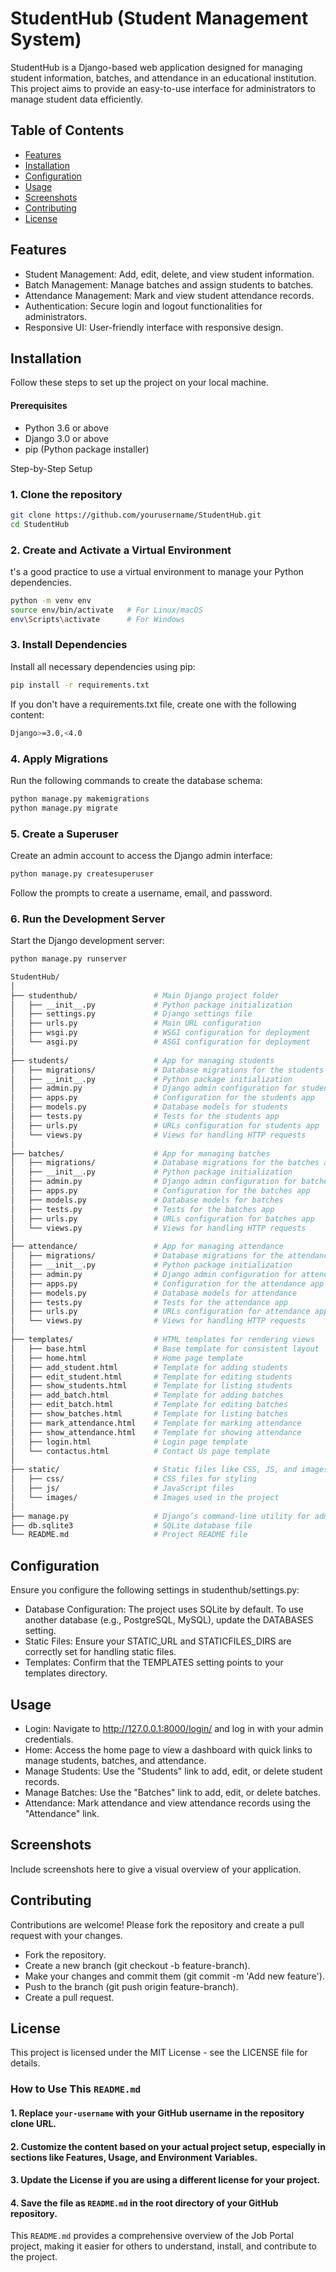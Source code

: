 # StudentHub (Student Management System)

StudentHub is a Django-based web application designed for managing student information, batches, and attendance in an educational institution. This project aims to provide an easy-to-use interface for administrators to manage student data efficiently.
## Table of Contents

- [Features](#Features)
- [Installation](#installation)
- [Configuration](#Configuration)
- [Usage](#Usage)
- [Screenshots](#Screenshots)
- [Contributing](#Contributing)
- [License](#license)

## Features
- Student Management: Add, edit, delete, and view student information.
- Batch Management: Manage batches and assign students to batches.
- Attendance Management: Mark and view student attendance records.
- Authentication: Secure login and logout functionalities for administrators.
- Responsive UI: User-friendly interface with responsive design.
 

## Installation

Follow these steps to set up the project on your local machine.

#### Prerequisites
- Python 3.6 or above
- Django 3.0 or above
- pip (Python package installer)

Step-by-Step Setup

### 1. Clone the repository

```bash
git clone https://github.com/yourusername/StudentHub.git
cd StudentHub
```
### 2. Create and Activate a Virtual Environment

t's a good practice to use a virtual environment to manage your Python dependencies.

```bash
python -m venv env
source env/bin/activate   # For Linux/macOS
env\Scripts\activate      # For Windows
```
### 3. Install Dependencies

Install all necessary dependencies using pip:

```bash
pip install -r requirements.txt
```
If you don't have a requirements.txt file, create one with the following content:
  ```bash
Django>=3.0,<4.0
```  
### 4. Apply Migrations

Run the following commands to create the database schema:

```bash
python manage.py makemigrations
python manage.py migrate

```
### 5. Create a Superuser

Create an admin account to access the Django admin interface:

```bash
python manage.py createsuperuser
```
Follow the prompts to create a username, email, and password.

### 6. Run the Development Server

Start the Django development server:

```bash
python manage.py runserver
```
```bash
StudentHub/
│
├── studenthub/                 # Main Django project folder
│   ├── __init__.py             # Python package initialization
│   ├── settings.py             # Django settings file
│   ├── urls.py                 # Main URL configuration
│   ├── wsgi.py                 # WSGI configuration for deployment
│   └── asgi.py                 # ASGI configuration for deployment
│
├── students/                   # App for managing students
│   ├── migrations/             # Database migrations for the students app
│   ├── __init__.py             # Python package initialization
│   ├── admin.py                # Django admin configuration for students app
│   ├── apps.py                 # Configuration for the students app
│   ├── models.py               # Database models for students
│   ├── tests.py                # Tests for the students app
│   ├── urls.py                 # URLs configuration for students app
│   └── views.py                # Views for handling HTTP requests
│
├── batches/                    # App for managing batches
│   ├── migrations/             # Database migrations for the batches app
│   ├── __init__.py             # Python package initialization
│   ├── admin.py                # Django admin configuration for batches app
│   ├── apps.py                 # Configuration for the batches app
│   ├── models.py               # Database models for batches
│   ├── tests.py                # Tests for the batches app
│   ├── urls.py                 # URLs configuration for batches app
│   └── views.py                # Views for handling HTTP requests
│
├── attendance/                 # App for managing attendance
│   ├── migrations/             # Database migrations for the attendance app
│   ├── __init__.py             # Python package initialization
│   ├── admin.py                # Django admin configuration for attendance app
│   ├── apps.py                 # Configuration for the attendance app
│   ├── models.py               # Database models for attendance
│   ├── tests.py                # Tests for the attendance app
│   ├── urls.py                 # URLs configuration for attendance app
│   └── views.py                # Views for handling HTTP requests
│
├── templates/                  # HTML templates for rendering views
│   ├── base.html               # Base template for consistent layout
│   ├── home.html               # Home page template
│   ├── add_student.html        # Template for adding students
│   ├── edit_student.html       # Template for editing students
│   ├── show_students.html      # Template for listing students
│   ├── add_batch.html          # Template for adding batches
│   ├── edit_batch.html         # Template for editing batches
│   ├── show_batches.html       # Template for listing batches
│   ├── mark_attendance.html    # Template for marking attendance
│   ├── show_attendance.html    # Template for showing attendance
│   ├── login.html              # Login page template
│   └── contactus.html          # Contact Us page template
│
├── static/                     # Static files like CSS, JS, and images
│   ├── css/                    # CSS files for styling
│   ├── js/                     # JavaScript files
│   └── images/                 # Images used in the project
│
├── manage.py                   # Django’s command-line utility for administrative tasks
├── db.sqlite3                  # SQLite database file
└── README.md                   # Project README file


```
## Configuration

Ensure you configure the following settings in studenthub/settings.py:

- Database Configuration: The project uses SQLite by default. To use another database (e.g., PostgreSQL, MySQL), update the DATABASES setting.
- Static Files: Ensure your STATIC_URL and STATICFILES_DIRS are correctly set for handling static files.
- Templates: Confirm that the TEMPLATES setting points to your templates directory.
## Usage

- Login: Navigate to http://127.0.0.1:8000/login/ and log in with your admin credentials.
- Home: Access the home page to view a dashboard with quick links to manage students, batches, and attendance.
- Manage Students: Use the "Students" link to add, edit, or delete student records.
- Manage Batches: Use the "Batches" link to add, edit, or delete batches.
- Attendance: Mark attendance and view attendance records using the "Attendance" link.


## Screenshots

Include screenshots here to give a visual overview of your application.


## Contributing

Contributions are welcome! Please fork the repository and create a pull request with your changes.

- Fork the repository.
- Create a new branch (git checkout -b feature-branch).
- Make your changes and commit them (git commit -m 'Add new feature').
- Push to the branch (git push origin feature-branch).
- Create a pull request.


## License

This project is licensed under the MIT License - see the LICENSE file for details.


### How to Use This `README.md`

####  1. Replace `your-username` with your GitHub username in the repository clone URL.
#### 2. Customize the content based on your actual project setup, especially in sections like Features, Usage, and Environment Variables.
#### 3. Update the License if you are using a different license for your project.
#### 4. Save the file as `README.md` in the root directory of your GitHub repository. 

This `README.md` provides a comprehensive overview of the Job Portal project, making it easier for others to understand, install, and contribute to the project.


